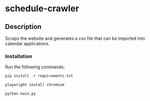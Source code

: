 # schedule-crawler

## Description
Scraps the website and generates a csv file that can be imported into calendar applications.

### Installation
Run the following commands:
```py
pip install -r requirements.txt
```
```py
playwright install chromium
```
```py
python main.py
```
